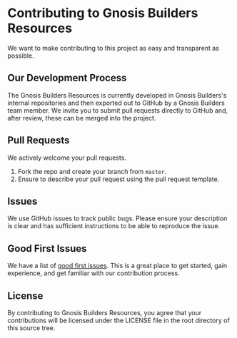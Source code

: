# Contributing to Gnosis Builders Resources
We want to make contributing to this project as easy and transparent as
possible.


## Our Development Process
The Gnosis Builders Resources is currently developed in Gnosis Builders's internal repositories and then exported out to GitHub by a Gnosis Builders team member. 
We invite you to submit pull requests directly to GitHub and, after review, these can be merged into the project.


## Pull Requests
We actively welcome your pull requests.

1. Fork the repo and create your branch from `master`.
2. Ensure to describe your pull request using the pull request template.


## Issues
We use GitHub issues to track public bugs. Please ensure your description is
clear and has sufficient instructions to be able to reproduce the issue.


## Good First Issues
We have a list of [good first issues](https://github.com/Gnosis-Builders/Resources/labels/good%20first%20issue). This is a great place to get started, gain experience, and get familiar with our contribution process.


## License
By contributing to Gnosis Builders Resources, you agree that your contributions will be licensed
under the LICENSE file in the root directory of this source tree.